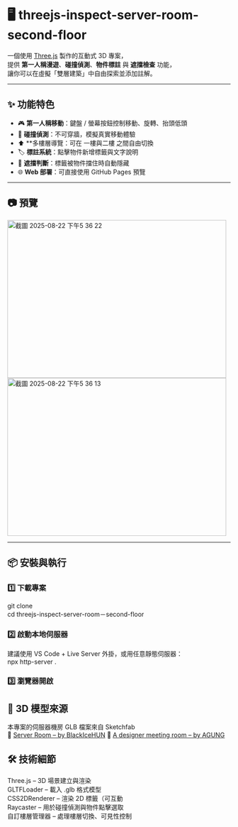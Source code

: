 # 🖥️ threejs-inspect-server-room-second-floor

一個使用 [Three.js](https://threejs.org/) 製作的互動式 3D 專案，  
提供 **第一人稱漫遊**、**碰撞偵測**、**物件標註** 與 **遮擋檢查** 功能，  
讓你可以在虛擬「雙層建築」中自由探索並添加註解。

---

## ✨ 功能特色
- 🎮 **第一人稱移動**：鍵盤 / 螢幕按鈕控制移動、旋轉、抬頭低頭  
- 🛑 **碰撞偵測**：不可穿牆，模擬真實移動體驗
- ⬆️ **多樓層導覽：可在 一樓與二樓 之間自由切換
- 🏷 **標註系統**：點擊物件新增標籤與文字說明  
- 👀 **遮擋判斷**：標籤被物件擋住時自動隱藏  
- 🌐 **Web 部署**：可直接使用 GitHub Pages 預覽

---

## 📷 預覽
<img width="494" height="356" alt="截圖 2025-08-22 下午5 36 22" src="https://github.com/user-attachments/assets/caee3ebb-13b5-4ec7-aaa3-bf30549cc881" />
<img width="494" height="356" alt="截圖 2025-08-22 下午5 36 13" src="https://github.com/user-attachments/assets/7cf27eda-4127-48b9-9dc0-7a42c7c44669" />

---

## 📦 安裝與執行

### 1️⃣ 下載專案
git clone<br>
cd threejs-inspect-server-room－second-floor

### 2️⃣ 啟動本地伺服器
建議使用 VS Code + Live Server 外掛，或用任意靜態伺服器：<br>
npx http-server .
### 3️⃣ 瀏覽器開啟

## 📂 3D 模型來源
本專案的伺服器機房 GLB 檔案來自 Sketchfab<br>
🔗 [Server Room – by BlackIceHUN](https://sketchfab.com/3d-models/server-room-57a480597a20476f9f303fda4a089f86) 
🔗 [A designer meeting room – by AGUNG](https://sketchfab.com/3d-models/a-designer-meeting-room-0f0ff5edb3f8435b87d1c62eda9bc684)

## 🛠 技術細節
Three.js – 3D 場景建立與渲染<br>
GLTFLoader – 載入 .glb 格式模型<br>
CSS2DRenderer – 渲染 2D 標籤（可互動<br>
Raycaster – 用於碰撞偵測與物件點擊選取<br>
自訂樓層管理器 – 處理樓層切換、可見性控制
